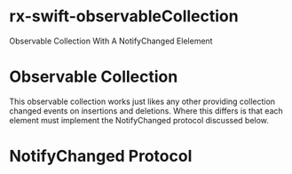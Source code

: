# rx-swift-observableCollection
Observable Collection With A NotifyChanged Elelement


# Observable Collection

This observable collection works just likes any other providing collection changed events on insertions and deletions. Where this differs is that each element must implement the NotifyChanged protocol discussed below.

# NotifyChanged Protocol